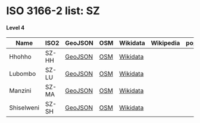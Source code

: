 # ISO 3166-2 list: SZ


#### Level 4
Name | ISO2 | GeoJSON | OSM | Wikidata | Wikipedia | population 
--- | --- | --- | --- | --- | --- | --: 
Hhohho | SZ-HH | [GeoJSON](../../geojson/high/iso2/SZ/SZ-HH.geojson) | [OSM](https://www.openstreetmap.org/relation/1253055) | [Wikidata](https://www.wikidata.org/wiki/Q735570) |  | 
Lubombo | SZ-LU | [GeoJSON](../../geojson/high/iso2/SZ/SZ-LU.geojson) | [OSM](https://www.openstreetmap.org/relation/1253040) | [Wikidata](https://www.wikidata.org/wiki/Q856657) |  | 
Manzini | SZ-MA | [GeoJSON](../../geojson/high/iso2/SZ/SZ-MA.geojson) | [OSM](https://www.openstreetmap.org/relation/1253032) | [Wikidata](https://www.wikidata.org/wiki/Q305395) |  | 
Shiselweni | SZ-SH | [GeoJSON](../../geojson/high/iso2/SZ/SZ-SH.geojson) | [OSM](https://www.openstreetmap.org/relation/1253042) | [Wikidata](https://www.wikidata.org/wiki/Q845934) |  | 
